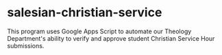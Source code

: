 # salesian-christian-service
This program uses Google Apps Script to automate our Theology Department's ability to verify and approve student Christian Service Hour submissions.
